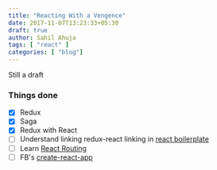 ```yaml
---
title: "Reacting With a Vengence"
date: 2017-11-07T13:23:33+05:30
draft: true
author: Sahil Ahuja
tags: [ "react" ]
categories: [ "blog"]
---
```

Still a draft

<!--more-->

### Things done

* [X] Redux
* [X] Saga
* [X] Redux with React
* [ ] Understand linking redux-react linking in [react boilerplate](https://github.com/react-boilerplate/react-boilerplate)
* [ ] Learn [React Routing](https://reacttraining.com/react-router/web/guides/philosophy)
* [ ] FB's [create-react-app](https://github.com/facebookincubator/create-react-app)
